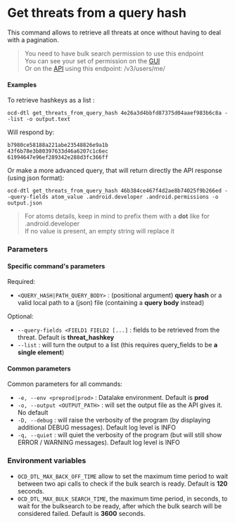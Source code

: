 # Get threats from a query hash

This command allows to retrieve all threats at once without having to deal with a pagination.  

> You need to have bulk search permission to use this endpoint  
You can see your set of permission on the [GUI](https://datalake.cert.orangecyberdefense.com/gui/my-account)  
Or on the [API](https://datalake.cert.orangecyberdefense.com/api/v3/users/me/) using this endpoint: /v3/users/me/

#### Examples

To retrieve hashkeys as a list :
    
    ocd-dtl get_threats_from_query_hash 4e26a3d4bbfd87375d04aaef983b6c8a --list -o output.text

Will respond by:
```
b7980ce58188a221abe23548826e9a1b
43f6b78e3b80397633d46a6207c1c6ec
61994647e96ef289342e288d3fc366ff
```

Or make a more advanced query, that will return directly the API response (using json format):
    
    ocd-dtl get_threats_from_query_hash 46b384ce467f4d2ae8b74025f9b266ed --query-fields atom_value .android.developer .android.permissions -o output.json

> For atoms details, keep in mind to prefix them with a **dot** like for .android.developer   
If no value is present, an empty string will replace it
### Parameters

#### Specific command's parameters
Required:
* `<QUERY_HASH|PATH_QUERY_BODY>` : (positional argument) **query hash** or a valid local path to a (json) file (containing a **query body** instead)

Optional:
* `--query-fields <FIELD1 FIELD2 [...]` : fields to be retrieved from the threat. Default is **threat_hashkey**  
* `--list` : will turn the output to a list (this requires query_fields to be **a single element**) 

#### Common parameters
Common parameters for all commands:  
* `-e, --env <preprod|prod>` :   Datalake environment. Default is **prod**  
* `-o, --output <OUTPUT_PATH>` : will set the output file as the API gives it.  No default
* `-D, --debug`  : will raise the verbosity of the program (by displaying additional DEBUG messages). Default log level is INFO
* `-q, --quiet` : will quiet the verbosity of the program (but will still show ERROR / WARNING messages). Default log level is INFO

### Environment variables

* `OCD_DTL_MAX_BACK_OFF_TIME` allow to set the maximum time period to wait between two api 
calls to check if the bulk search is ready.  Default is **120** seconds.
* `OCD_DTL_MAX_BULK_SEARCH_TIME`, the maximum time period, in seconds, to wait for the bulksearch to be ready, 
after which the bulk search will be considered failed. Default is **3600** seconds.